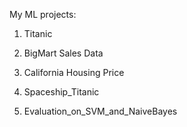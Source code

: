 My ML projects:


1. Titanic


2. BigMart Sales Data


3. California Housing Price


4. Spaceship_Titanic


5. Evaluation_on_SVM_and_NaiveBayes